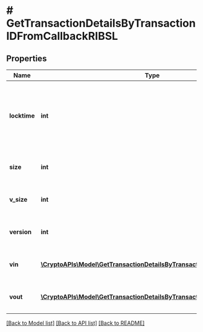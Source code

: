 # # GetTransactionDetailsByTransactionIDFromCallbackRIBSL

## Properties

Name | Type | Description | Notes
------------ | ------------- | ------------- | -------------
**locktime** | **int** | Represents the time at which a particular transaction can be added to the blockchain. |
**size** | **int** | Represents the total size of this transaction. |
**v_size** | **int** | Represents the virtual size of this transaction. |
**version** | **int** | Represents transaction version number. |
**vin** | [**\CryptoAPIs\Model\GetTransactionDetailsByTransactionIDRIBSLVinInner[]**](GetTransactionDetailsByTransactionIDRIBSLVinInner.md) | Represents the transaction inputs. |
**vout** | [**\CryptoAPIs\Model\GetTransactionDetailsByTransactionIDRIBSLVoutInner[]**](GetTransactionDetailsByTransactionIDRIBSLVoutInner.md) | Represents the transaction outputs. |

[[Back to Model list]](../../README.md#models) [[Back to API list]](../../README.md#endpoints) [[Back to README]](../../README.md)
